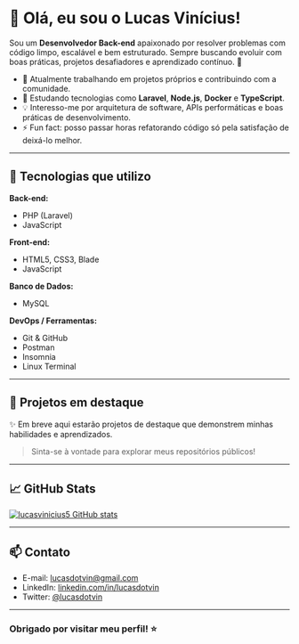 # 👋 Olá, eu sou o Lucas Vinícius!

Sou um **Desenvolvedor Back-end** apaixonado por resolver problemas com código limpo, escalável e bem estruturado. Sempre buscando evoluir com boas práticas, projetos desafiadores e aprendizado contínuo. 🚀

- 🔭 Atualmente trabalhando em projetos próprios e contribuindo com a comunidade.
- 🌱 Estudando tecnologias como **Laravel**, **Node.js**, **Docker** e **TypeScript**.
- 💡 Interesso-me por arquitetura de software, APIs performáticas e boas práticas de desenvolvimento.
- ⚡ Fun fact: posso passar horas refatorando código só pela satisfação de deixá-lo melhor.

---

## 🧰 Tecnologias que utilizo

**Back-end:**
- PHP (Laravel)
- JavaScript

**Front-end:**
- HTML5, CSS3, Blade
- JavaScript

**Banco de Dados:**
- MySQL

**DevOps / Ferramentas:**
- Git & GitHub
- Postman
- Insomnia
- Linux Terminal

---

## 📌 Projetos em destaque

✨ Em breve aqui estarão projetos de destaque que demonstrem minhas habilidades e aprendizados.

> Sinta-se à vontade para explorar meus repositórios públicos!

---

## 📈 GitHub Stats

[![lucasvinicius5 GitHub stats](https://github-readme-stats.vercel.app/api?username=lucasvinicius5&show_icons=true&theme=tokyonight)](https://github.com/lucasvinicius5)

---

## 📫 Contato

- E-mail: lucasdotvin@gmail.com  
- LinkedIn: [linkedin.com/in/lucasdotvin](https://www.linkedin.com/in/lucas-vinicius-35a5b4274)  
- Twitter: [@lucasdotvin](https://twitter.com/lucasdotvin)

---

### Obrigado por visitar meu perfil! ⭐
